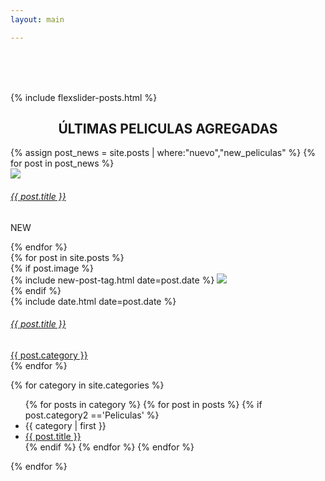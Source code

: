 ```yaml
---
layout: main

---
```


<main class="home" id="post" role="main" itemprop="mainContentOfPage" itemscope="itemscope" itemtype="http://schema.org/Blog" style="padding-top: 65px;">
    {% include flexslider-posts.html %}

<div cold-md="12">

<div align="center">

<h2 class="top_h2"> ÚLTIMAS PELICULAS AGREGADAS </h2>

</div>



</div>



<!-- banner-bottom -->
<div class="banner-bottom">
		<div class="container">
			<div class="w3_agile_banner_bottom_grid">
				<div id="owl-demo" class="owl-carousel owl-theme">
				     {% assign post_news = site.posts | where:"nuevo","new_peliculas" %}
				     {% for post in post_news %}
						 <div class="item">
							<div class="w3l-movie-gride-agile w3l-movie-gride-agile1">
								<a id="load" href="{{ post.url | prepend: site.baseurl }}" class="hvr-shutter-out-horizontal"><img src="{{ post.image_carousel }}" title="album-name" class="img-responsive" alt=" " />
									<div class="w3l-action-icon"><i class="fa fa-play-circle" aria-hidden="true"></i></div>
								</a>
								<div class="titulo">
									<div class="w3l-movie-text">
										<h6><a id="load" href="{{ post.url | prepend: site.baseurl }}">{{ post.title }}</a></h6>							
									</div>
								</div>
								<div class="ribben">
									<p>NEW</p>
								</div>
							</div>
						</div>
					 {% endfor %}
				</div>
			</div>			
		</div>
</div>
<!-- //banner-bottom -->





<div id="grid" class="row">
    {% for post in site.posts %}
        <article class="box-item col-md-3 col-xs-6 col-lg-3" itemscope="itemscope" itemtype="http://schema.org/BlogPosting" itemprop="blogPost">
            <div class="box">
            <div class="box-body">
                {% if post.image %}
                    <div class="cover">
                        {% include new-post-tag.html date=post.date %}
                        <a id="load" href="{{ post.url | prepend: site.baseurl }}" {%if isnewpost %}class="new-post"{% endif %}>
                            <img src="https://res.cloudinary.com/imbriitneysam/image/upload/v1537239672/placeholder-min.png" data-url="{{ post.image }}" class="preload">
                        </a>
                    </div>
                {% endif %}
                <div class="box-info">
                    <meta itemprop="datePublished" content="{{ post.date | date_to_xmlschema }}">
                    <time itemprop="datePublished" datetime="{{ post.date | date_to_xmlschema }}" class="date">
                        {% include date.html date=post.date %}
                    </time>
					<div class="w3l-movie-text">
						<h6>
							<a id="load" class="post-link" href="{{ post.url | prepend: site.baseurl }}">
									{{ post.title }}
							</a>
						</h6>
						<span class="category">
						<a href="{{ site.url }}{{ site.baseurl }}/category/{{ post.category }}">
							<span>{{ post.category }}</span>
						</a>
					</span>
					</div>
                </div>
            </div>
            </div>
        </article>
    {% endfor %}

 {% for category in site.categories %}
   <ul>
    {% for posts in category %}
      {% for post in posts %}
	    {% if post.category2 =='Peliculas' %}
		 <li><a name="{{ category | first }}">{{ category | first }}</a></li>
         <li><a href="{{ post.url }}">{{ post.title }}</a></li>
		 {% endif %}
      {% endfor %}
    {% endfor %}
    </ul>
  
{% endfor %}
</div>


</main>
